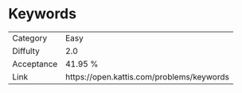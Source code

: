 # Keywords

<table>
    <tr>
        <td>Category</td>
        <td>Easy</td>
    </tr>
    <tr>
        <td>Diffulty</td>
        <td>2.0</td>
    </tr>
    <tr>
        <td>Acceptance</td>
        <td>41.95 %</td>
    </tr>
    <tr>
        <td>Link</td>
        <td>https://open.kattis.com/problems/keywords</td>
    </tr>
</table>